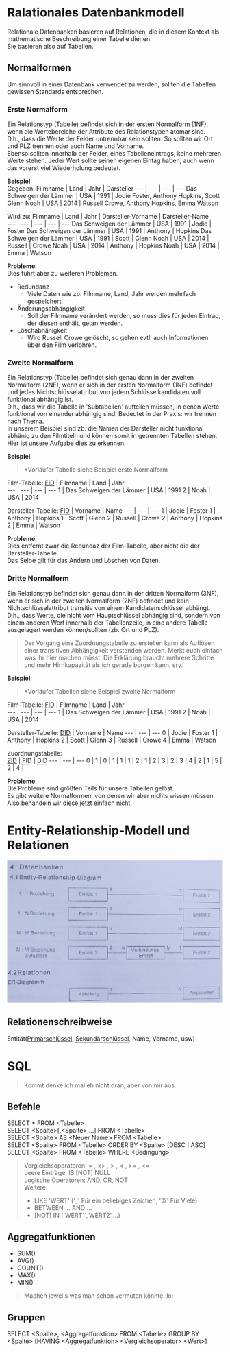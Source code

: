 # Ralationales Datenbankmodell
Relationale Datenbanken basieren auf Relationen, die in diesem Kontext als mathematische Beschreibung einer Tabelle dienen.  
Sie basieren also auf Tabellen. 

## Normalformen
Um sinnvoll in einer Datenbank verwendet zu werden, sollten die Tabellen gewissen Standards entsprechen. 
### Erste Normalform
Ein Relationstyp (Tabelle) befindet sich in der ersten Normalform (1NF), wenn die Wertebereiche der Attribute des Relationstypen atomar sind.  
D.h., dass die Werte der Felder untrennbar sein sollten. So sollten wir Ort und PLZ trennen oder auch Name und Vorname.  
Ebenso sollten innerhalb der Felder, eines Tabelleneintrags, keine mehreren Werte stehen. Jeder Wert sollte seinen eigenen Eintag haben, auch wenn das vorerst viel Wiederholung bedeutet.

__Beispiel__:  
Gegeben:
Filmname | Land | Jahr | Darsteller 
--- | --- | --- | ---
Das Schweigen der Lämmer | USA | 1991 | Jodie Foster, Anthony Hopkins, Scott Glenn
Noah | USA | 2014 | Russell Crowe, Anthony Hopkins, Emma Watson

Wird zu:
Filmname | Land | Jahr | Darsteller-Vorname | Darsteller-Name  
--- | --- | --- | --- | ---
Das Schweigen der Lämmer | USA | 1991 | Jodie | Foster
Das Schweigen der Lämmer | USA | 1991 | Anthony | Hopkins
Das Schweigen der Lämmer | USA | 1991 | Scott | Glenn
Noah | USA | 2014 | Russell | Crowe
Noah | USA | 2014 | Anthony | Hopkins
Noah | USA | 2014 | Emma | Watson

__Probleme__:  
Dies führt aber zu weiteren Problemen.  
- Redundanz  
  - Viele Daten wie zb. Filmname, Land, Jahr werden mehrfach gespeichert.
- Änderungsabhängigkeit 
  - Soll der Filmname verändert werden, so muss dies für jeden Eintrag, der diesen enthält, getan werden.
- Löschabhänigkeit
  - Wird Russell Crowe gelöscht, so gehen evtl. auch Informationen über den Film verlohren.

### Zweite Normalform 
Ein Relationstyp (Tabelle) befindet sich genau dann in der zweiten Normalform (2NF), wenn er sich in der ersten Normalform (1NF) befindet und jedes Nichtschlüsselattribut von jedem Schlüsselkandidaten voll funktional abhängig ist.  
D.h., dass wir die Tabelle in 'Subtabellen' aufteilen müssen, in denen Werte funktional von einander abhängig sind. Bedeutet in der Praxis: wir trennen nach Thema.  
In unserem Beispiel sind zb. die Namen der Darsteller nicht funktional abhänig zu den Filmtiteln und können somit in getrennten Tabellen stehen.  
Hier ist unsere Aufgabe dies zu erkennen.  

__Beispiel__:
> \*Vorläufer Tabelle siehe Beispiel erste Normalform

Film-Tabelle:
<u>FID</u> | Filmname | Land | Jahr  
--- | --- | --- | ---
1 | Das Schweigen der Lämmer | USA | 1991
2 | Noah | USA | 2014

Darsteller-Tabelle:
<span style=" border-bottom: 1px dotted;">FID</span> | Vorname | Name
--- | --- | ---
1 | Jodie | Foster
1 | Anthony | Hopkins
1 | Scott | Glenn
2 | Russell | Crowe
2 | Anthony | Hopkins
2 | Emma | Watson

__Probleme__:  
Dies entfernt zwar die Redundaz der Film-Tabelle, aber nicht die der Darsteller-Tabelle.  
Das Selbe gilt für das Ändern und Löschen von Daten.

### Dritte Normalform
Ein Relationstyp befindet sich genau dann in der dritten Normalform (3NF), wenn er sich in der zweiten Normalform (2NF) befindet und kein Nichtschlüsselattribut transitiv von einem Kandidatenschlüssel abhängt.  
D.h., dass Werte, die nicht vom Hauptschlüssel abhängig sind, sondern von einem anderen Wert innerhalb der Tabellenzeile, in eine andere Tabelle ausgelagert werden können/sollten (zb. Ort und PLZ).  

> Der Vorgang eine Zuordnungstabelle zu erstellen kann als Auflösen einer transitiven Abhängigkeit verstanden werden. Merkt euch einfach was ihr hier machen müsst. Die Erklärung braucht mehrere Schritte und mehr Hirnkapazität als ich gerade borgen kann. sry.

__Beispiel__:
> \*Vorläufer Tabellen siehe Beispiel zweite Normalform

Film-Tabelle:
<u>FID</u> | Filmname | Land | Jahr  
--- | --- | --- | ---
1 | Das Schweigen der Lämmer | USA | 1991
2 | Noah | USA | 2014

Darsteller-Tabelle:
<u>DID</u> | Vorname  | Name
--- | --- | ---
0 | Jodie | Foster
1 | Anthony | Hopkins
2 | Scott | Glenn
3 | Russell | Crowe
4 | Emma | Watson

Zuordnungstabelle:  
<u>ZID</u> | <span style=" border-bottom: 1px dotted;">FID</span> | <span style=" border-bottom: 1px dotted;">DID</span> 
--- | --- | ---
0 | 1 | 0 | 
1 | 1 | 1 | 
2 | 1 | 2 | 
3 | 2 | 3 | 
4 | 2 | 1 | 
5 | 2 | 4 | 

__Probleme__:  
Die Probleme sind größten Teils für unsere Tabellen gelöst.  
Es gibt weitere Normalformen, von denen wir aber nichts wissen müssen. Also behandeln wir diese jetzt einfach nicht.  

# Entity-Relationship-Modell und Relationen
![](./ER-Diagram.png)
## Relationenschreibweise 
Entität(<u>Primärschlüssel</u>, <span style=" border-bottom: 1px dotted;">Sekundärschlüssel</span>, Name, Vorname, usw)  

# SQL
> Kommt denke ich mal eh nicht dran, aber von mir aus.  

## Befehle
SELECT * FROM \<Tabelle\>  
SELECT \<Spalte\>[,\<Spalte\>,...] FROM \<Tabelle\>  
SELECT \<Spalte\> AS \<Neuer Name\> FROM \<Tabelle\>  
SELECT \<Spalte\> FROM \<Tabelle\> ORDER BY \<Spalte\> [DESC | ASC]  
SELECT \<Spalte\> FROM \<Tabelle\> WHERE \<Bedingung\>  
>  Vergleichsoperatoren: = , \<\> , \> , \< , \>= , \<=  
> Leere Einträge: IS [NOT] NULL  
> Logische Operatoren: AND, OR, NOT  
> Weitere: 
> - LIKE 'WERT' ('_' Für ein beliebiges Zeichen, '%' Für Viele) 
> - BETWEEN ... AND ... 
> - [NOT] IN ('WERT1','WERT2',...)

## Aggregatfunktionen 
- SUM()
- AVG()
- COUNT()
- MAX()
- MIN()
> Machen jeweils was man schon vermuten könnte. lol

## Gruppen 
SELECT \<Spalte\>, \<Aggregatfunktion\> FROM \<Tabelle\> GROUP BY \<Spalte\> [HAVING \<Aggregatfunktion\> \<Vergleichsoperator\> \<Wert\>]
